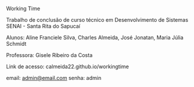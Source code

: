 Working Time

Trabalho de conclusão de curso técnico em Desenvolvimento de Sistemas
SENAI - Santa Rita do Sapucaí

Alunos:
Aline Franciele Silva,
Charles Almeida,
José Jonatan,
Maria Júlia Schmidt

Professora:
Gisele Ribeiro da Costa

Link de acesso: calmeida22.github.io/workingtime

email: admin@email.com
senha: admin
